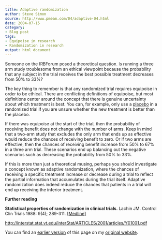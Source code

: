 ```yaml
---
title: Adaptive randomization
author: Steve Simon
source: http://www.pmean.com/04/adaptive-04.html
date: 2004-07-15
category:
- Blog post
tags:
- Equipoise in research
- Randomization in research
output: html_document
---
```

Someone on the IRBForum posed a theoretical question. Is running a three
arm study troublesome from an ethical viewpoint because the probability
that any subject in the trial receives the best possible treatment
decreases from 50% to 33%?

The key thing to remember is that any randomized trial requires
equipoise in order to be ethical. There are conflicting definitions of
equipoise, but most definitions center around the concept that there is
genuine uncertainty about which treatment is best. You can, for example,
only use a [placebo](../01/placebo.html) in a randomized trial if you
are unsure whether the new treatment is better than the placebo.

If there was equipoise at the start of the trial, then the probability
of receiving benefit does not change with the number of arms. Keep in
mind that a two-arm study that excludes the only arm that ends up as
effective would reduce the chances of receiving benefit to zero. Or if
two arms are effective, then the chances of receiving benefit increase
from 50% to 67% in a three arm trial. These scenarios end up balancing
out the negative scenarios such as decreasing the probability from 50%
to 33%.

If this is more than just a theoretical musing, perhaps you should
investigate a concept known as adaptive randomization, where the chances
of receiving a specific treatment increase or decrease during a trial to
reflect the partial information that accumulates during the trial
itself. Adaptive randomization does indeed reduce the chances that
patients in a trial will end up receiving the inferior treatment.

**Further reading**

**Statistical properties of randomization in clinical trials.** Lachin
JM. Control Clin Trials 1988: 9(4); 289-311.
[\[Medline\]](http://www.ncbi.nlm.nih.gov/entrez/query.fcgi?cmd=Retrieve&db=PubMed&list_uids=3060315&dopt=Abstract)

<http://interstat.stat.vt.edu/InterStat/ARTICLES/2001/articles/Y01001.pdf>

You can find an [earlier version](http://www.pmean.com/04/adaptive.html) of this page on my [original website](http://www.pmean.com/original_site.html).
